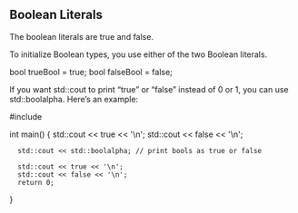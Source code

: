 ## Boolean Literals
The boolean literals are true and false.

To initialize Boolean types, you use either of the two Boolean literals.

bool trueBool = true;
bool falseBool = false;


If you want std::cout to print “true” or “false” instead of 0 or 1, you can use std::boolalpha. Here’s an example:

  #include <iostream>

  int main()
  {
      std::cout << true << '\n';
      std::cout << false << '\n';

      std::cout << std::boolalpha; // print bools as true or false

      std::cout << true << '\n';
      std::cout << false << '\n';
      return 0;
  }
